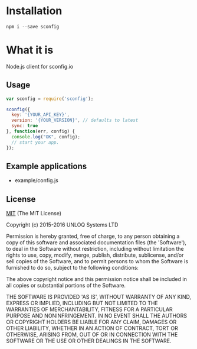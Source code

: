 # Installation
`npm i --save sconfig`

# What it is
 Node.js client for sconfig.io  

## Usage
```javascript
var sconfig = require('sconfig');

sconfig({
  key: '{YOUR_API_KEY}',
  version: '{YOUR_VERSION}', // defaults to latest
  sync: true
}, function(err, config) {
  console.log("OK", config);
  // start your app.
});
```
## Example applications
 - example/config.js
  
## License 
  [MIT](LICENSE)
(The MIT License)

Copyright (c) 2015-2016 UNLOQ Systems LTD

Permission is hereby granted, free of charge, to any person obtaining
a copy of this software and associated documentation files (the
'Software'), to deal in the Software without restriction, including
without limitation the rights to use, copy, modify, merge, publish,
distribute, sublicense, and/or sell copies of the Software, and to
permit persons to whom the Software is furnished to do so, subject to
the following conditions:

The above copyright notice and this permission notice shall be
included in all copies or substantial portions of the Software.

THE SOFTWARE IS PROVIDED 'AS IS', WITHOUT WARRANTY OF ANY KIND,
EXPRESS OR IMPLIED, INCLUDING BUT NOT LIMITED TO THE WARRANTIES OF
MERCHANTABILITY, FITNESS FOR A PARTICULAR PURPOSE AND NONINFRINGEMENT.
IN NO EVENT SHALL THE AUTHORS OR COPYRIGHT HOLDERS BE LIABLE FOR ANY
CLAIM, DAMAGES OR OTHER LIABILITY, WHETHER IN AN ACTION OF CONTRACT,
TORT OR OTHERWISE, ARISING FROM, OUT OF OR IN CONNECTION WITH THE
SOFTWARE OR THE USE OR OTHER DEALINGS IN THE SOFTWARE.
